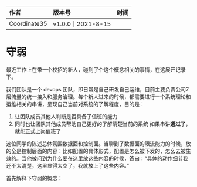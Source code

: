 |作者|版本号|时间|
|:-|:-|:-|
|Coordinate35|v1.0.0｜2021-8-15|


# 守弱

最近工作上在带一个校招的新人，碰到了个这个概念相关的事情，在这展开记录下。

我们团队是一个 devops 团队，即日常是自己研发自己运维，目前主要负责公司7层流量的统一接入和服务治理。每个新人进来的时候，都需要进行一个系统理论和运维相关的串讲，呈现自己当前对系统的了解程度，目的是：
1. 让团队成员其他人判断是否具备了值班的能力
2. 同时也让团队其他成员帮助自己更好的了解清楚当前的系统
如果串讲**通过**了，就能正式上岗值班了

这位同学的陈述总体氛围数据面和控制面。当聊到了数据面的限流能力的时候，放的全是控制层面的内容：比如配置的具体形式，配置是怎么被下发的，怎么去被生效的。当他被问到为什么要在这里放这些内容的时候，答曰：“具体的动作细节我还不太清楚，这里显得太空了，我就放上了这些内容。”


首先解释下守弱的概念：